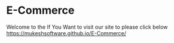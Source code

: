 # E-Commerce
Welcome to the
If You Want to visit our site to please click below
 https://mukeshsoftware.github.io/E-Commerce/
